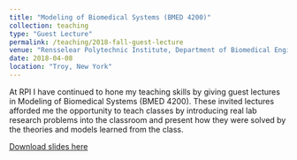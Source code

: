 ```yaml
---
title: "Modeling of Biomedical Systems (BMED 4200)"
collection: teaching
type: "Guest Lecture"
permalink: /teaching/2018-fall-guest-lecture
venue: "Rensselear Polytechnic Institute, Department of Biomedical Engineering"
date: 2018-04-08
location: "Troy, New York"
---
```


At RPI I have continued to hone my teaching skills by giving guest lectures in Modeling of Biomedical Systems (BMED 4200). These invited lectures afforded me the opportunity to teach classes by introducing real lab research problems into the classroom and present how they were solved by the theories and models learned from the class.

[Download slides here](http://yuanyuangao216.github.io/files/LDA-in-Aruns-work.pdf)

